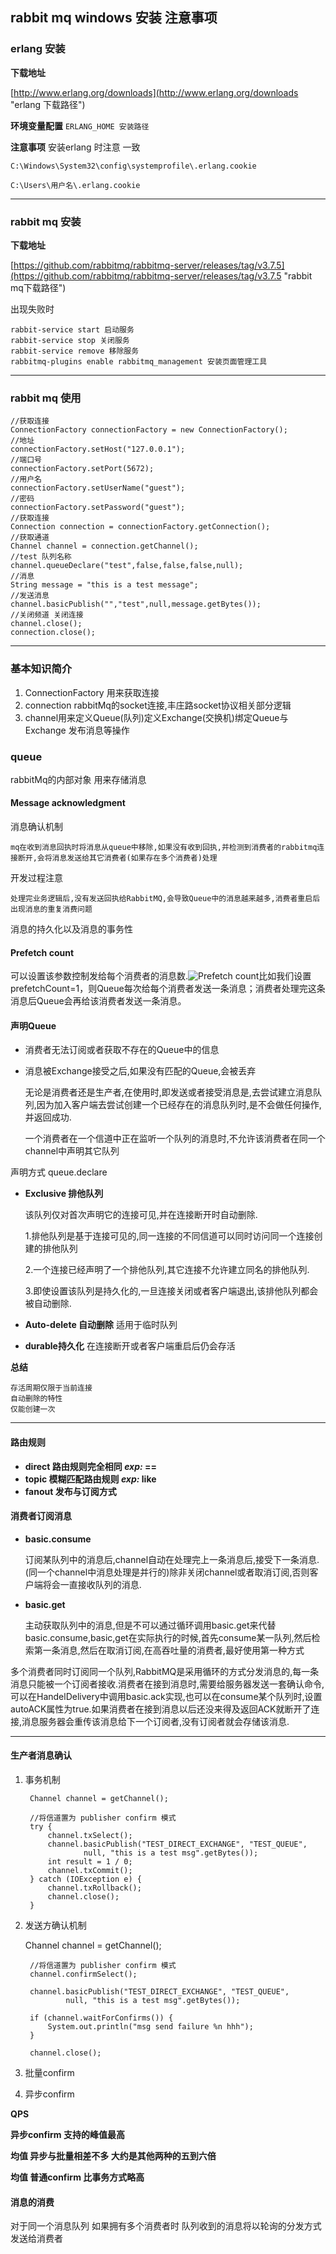 ## rabbit mq windows 安装 注意事项 ##

### erlang 安装 ###

**下载地址** 

 [http://www.erlang.org/downloads](http://www.erlang.org/downloads "erlang 下载路径")

**环境变量配置** `ERLANG_HOME 安装路径`

**注意事项**
安装erlang 时注意 一致

    C:\Windows\System32\config\systemprofile\.erlang.cookie

	C:\Users\用户名\.erlang.cookie

----------

### rabbit mq 安装 ###
**下载地址**

[https://github.com/rabbitmq/rabbitmq-server/releases/tag/v3.7.5](https://github.com/rabbitmq/rabbitmq-server/releases/tag/v3.7.5 "rabbit mq下载路径")

出现失败时 
	
	rabbit-service start 启动服务
	rabbit-service stop 关闭服务
	rabbit-service remove 移除服务
	rabbitmq-plugins enable rabbitmq_management 安装页面管理工具

----------
### rabbit mq 使用 ###

	//获取连接
	ConnectionFactory connectionFactory = new ConnectionFactory();
	//地址
	connectionFactory.setHost("127.0.0.1");
	//端口号
	connectionFactory.setPort(5672);
	//用户名
	connectionFactory.setUserName("guest");
	//密码
	connectionFactory.setPassword("guest");
	//获取连接
	Connection connection = connectionFactory.getConnection();
	//获取通道
	Channel channel = connection.getChannel();
	//test 队列名称
	channel.queueDeclare("test",false,false,false,null);
	//消息
	String message = "this is a test message";
	//发送消息
	channel.basicPublish("","test",null,message.getBytes());
	//关闭频道 关闭连接
	channel.close();
	connection.close();

----------
### 基本知识简介 ###
1. ConnectionFactory 用来获取连接
2. connection rabbitMq的socket连接,丰庄路socket协议相关部分逻辑
3. channel用来定义Queue(队列)定义Exchange(交换机)绑定Queue与Exchange 发布消息等操作

### queue ###
rabbitMq的内部对象 用来存储消息

#### Message acknowledgment ####
消息确认机制

	mq在收到消息回执时将消息从queue中移除,如果没有收到回执,并检测到消费者的rabbitmq连接断开,会将消息发送给其它消费者(如果存在多个消费者)处理

开发过程注意

	处理完业务逻辑后,没有发送回执给RabbitMQ,会导致Queue中的消息越来越多,消费者重启后出现消息的重复消费问题

消息的持久化以及消息的事务性

#### Prefetch count ####
可以设置该参数控制发给每个消费者的消息数.![Prefetch count](http://ostest.qiniudn.com/wordpress/wp-content/uploads/2014/02/2014-2-21-9-49-08.png)比如我们设置prefetchCount=1，则Queue每次给每个消费者发送一条消息；消费者处理完这条消息后Queue会再给该消费者发送一条消息。

#### 声明Queue ####
- 消费者无法订阅或者获取不存在的Queue中的信息
- 消息被Exchange接受之后,如果没有匹配的Queue,会被丢弃
	
	无论是消费者还是生产者,在使用时,即发送或者接受消息是,去尝试建立消息队列,因为加入客户端去尝试创建一个已经存在的消息队列时,是不会做任何操作,并返回成功.

	一个消费者在一个信道中正在监听一个队列的消息时,不允许该消费者在同一个channel中声明其它队列

声明方式 queue.declare

- **Exclusive 排他队列**

	该队列仅对首次声明它的连接可见,并在连接断开时自动删除.

	1.排他队列是基于连接可见的,同一连接的不同信道可以同时访问同一个连接创建的排他队列
	
	2.一个连接已经声明了一个排他队列,其它连接不允许建立同名的排他队列.
	
	3.即使设置该队列是持久化的,一旦连接关闭或者客户端退出,该排他队列都会被自动删除.
 
- **Auto-delete 自动删除** 适用于临时队列

- **durable持久化** 在连接断开或者客户端重启后仍会存活

**总结** 
	
	存活周期仅限于当前连接
	自动删除的特性
	仅能创建一次

----------

#### 路由规则 ####
- **direct 路由规则完全相同 *exp:* ==**
- **topic 模糊匹配路由规则 *exp:* like**
- **fanout 发布与订阅方式**

#### 消费者订阅消息 ####
- **basic.consume**

	订阅某队列中的消息后,channel自动在处理完上一条消息后,接受下一条消息.(同一个channel中消息处理是并行的)除非关闭channel或者取消订阅,否则客户端将会一直接收队列的消息.

- **basic.get**
	
	主动获取队列中的消息,但是不可以通过循环调用basic.get来代替basic.consume,basic,get在实际执行的时候,首先consume某一队列,然后检索第一条消息,然后在取消订阅,在高吞吐量的消费者,最好使用第一种方式

多个消费者同时订阅同一个队列,RabbitMQ是采用循环的方式分发消息的,每一条消息只能被一个订阅者接收.消费者在接到消息时,需要给服务器发送一套确认命令,可以在HandelDelivery中调用basic.ack实现,也可以在consume某个队列时,设置autoACK属性为true.如果消费者在接到消息以后还没来得及返回ACK就断开了连接,消息服务器会重传该消息给下一个订阅者,没有订阅者就会存储该消息.

----------	


#### 生产者消息确认 ####
1. 事务机制
	
        Channel channel = getChannel();

        //将信道置为 publisher confirm 模式
        try {
            channel.txSelect();
            channel.basicPublish("TEST_DIRECT_EXCHANGE", "TEST_QUEUE",
                    null, "this is a test msg".getBytes());
            int result = 1 / 0;
            channel.txCommit();
        } catch (IOException e) {
            channel.txRollback();
            channel.close();
        }
    	
2. 发送方确认机制
 
	Channel channel = getChannel();

        //将信道置为 publisher confirm 模式
        channel.confirmSelect();

        channel.basicPublish("TEST_DIRECT_EXCHANGE", "TEST_QUEUE",
                null, "this is a test msg".getBytes());

        if (channel.waitForConfirms()) {
            System.out.println("msg send failure %n hhh");
        }

        channel.close();

3. 批量confirm
4. 异步confirm

**QPS**

**异步confirm 支持的峰值最高**

**均值 异步与批量相差不多 大约是其他两种的五到六倍**

**均值 普通confirm 比事务方式略高**

#### 消息的消费 ####
对于同一个消息队列 如果拥有多个消费者时 队列收到的消息将以轮询的分发方式发送给消费者